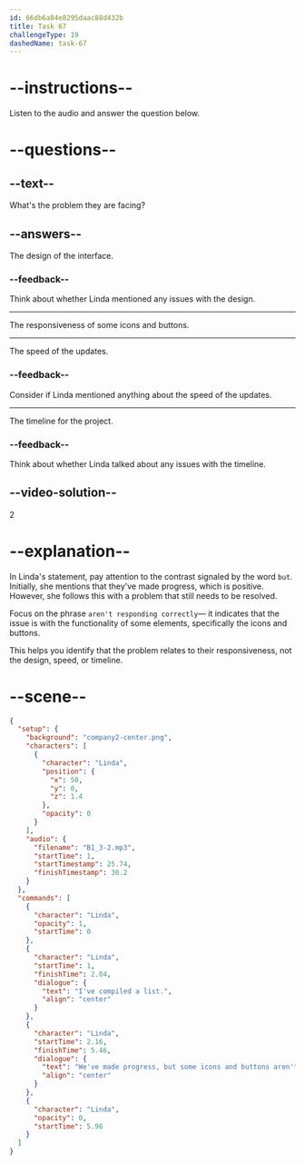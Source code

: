 ```yaml
---
id: 66db6a84e8295daac88d432b
title: Task 67
challengeType: 19
dashedName: task-67
---
```

<!--
AUDIO REFERENCE:
Linda: I've compiled a list. We've made progress, but some icons and buttons aren't responding correctly.
-->

# --instructions--

Listen to the audio and answer the question below.

# --questions--

## --text--

What's the problem they are facing?

## --answers--

The design of the interface.

### --feedback--

Think about whether Linda mentioned any issues with the design.

---

The responsiveness of some icons and buttons.

---

The speed of the updates.

### --feedback--

Consider if Linda mentioned anything about the speed of the updates.

---

The timeline for the project.

### --feedback--

Think about whether Linda talked about any issues with the timeline.

## --video-solution--

2

# --explanation--

In Linda's statement, pay attention to the contrast signaled by the word `but`. Initially, she mentions that they’ve made progress, which is positive. However, she follows this with a problem that still needs to be resolved. 

Focus on the phrase `aren't responding correctly`— it indicates that the issue is with the functionality of some elements, specifically the icons and buttons. 

This helps you identify that the problem relates to their responsiveness, not the design, speed, or timeline.

# --scene--

```json
{
  "setup": {
    "background": "company2-center.png",
    "characters": [
      {
        "character": "Linda",
        "position": {
          "x": 50,
          "y": 0,
          "z": 1.4
        },
        "opacity": 0
      }
    ],
    "audio": {
      "filename": "B1_3-2.mp3",
      "startTime": 1,
      "startTimestamp": 25.74,
      "finishTimestamp": 30.2
    }
  },
  "commands": [
    {
      "character": "Linda",
      "opacity": 1,
      "startTime": 0
    },
    {
      "character": "Linda",
      "startTime": 1,
      "finishTime": 2.04,
      "dialogue": {
        "text": "I've compiled a list.",
        "align": "center"
      }
    },
    {
      "character": "Linda",
      "startTime": 2.16,
      "finishTime": 5.46,
      "dialogue": {
        "text": "We've made progress, but some icons and buttons aren't responding correctly.",
        "align": "center"
      }
    },
    {
      "character": "Linda",
      "opacity": 0,
      "startTime": 5.96
    }
  ]
}
```
